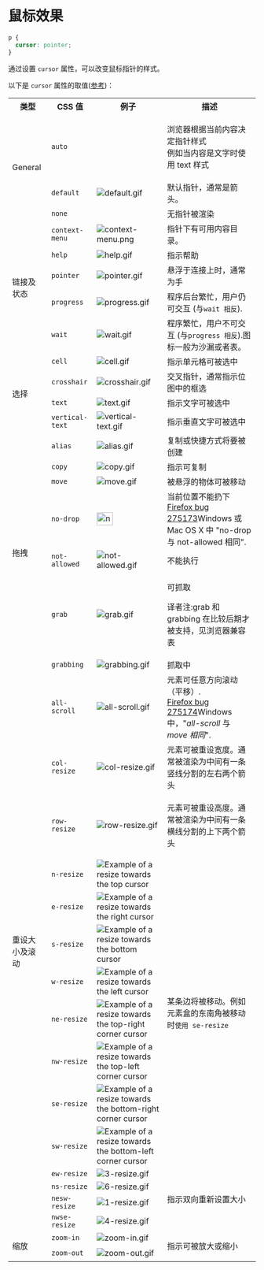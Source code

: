 # 鼠标效果

```css
p {
  cursor: pointer;
}
```

通过设置 `cursor` 属性，可以改变鼠标指针的样式。

以下是 `cursor` 属性的取值([参考](https://developer.mozilla.org/zh-CN/docs/Web/CSS/cursor))：

<table>
    <tbody>
        <tr>
            <th>类型</th>
            <th>CSS 值</th>
            <th>例子</th>
            <th>描述</th>
        </tr>
        <tr style="cursor: auto">
            <td rowspan="3">General</td>
            <td><code>auto</code></td>
            <td></td>
            <td>
                <p>浏览器根据当前内容决定指针样式<br />例如当内容是文字时使用 text 样式</p>
            </td>
        </tr>
        <tr style="cursor: default">
            <td><code>default</code></td>
            <td>
                <img alt="default.gif" src="/images/frontend/css/cursor/default.gif" />
            </td>
            <td>默认指针，通常是箭头。</td>
        </tr>
        <tr style="cursor: none">
            <td><code>none</code></td>
            <td></td>
            <td>无指针被渲染</td>
        </tr>
        <tr style="cursor: context-menu">
            <td rowspan="5" style="cursor: auto">链接及状态</td>
            <td><code>context-menu</code></td>
            <td>
                <img alt="context-menu.png" src="/images/frontend/css/cursor/context-menu.png" />
            </td>
            <td>指针下有可用内容目录。</td>
        </tr>
        <tr style="cursor: help">
            <td><code>help</code></td>
            <td>
                <img alt="help.gif" src="/images/frontend/css/cursor/help.gif" />
            </td>
            <td>指示帮助</td>
        </tr>
        <tr style="cursor: pointer">
            <td><code>pointer</code></td>
            <td>
                <img alt="pointer.gif" src="/images/frontend/css/cursor/pointer.gif" />
            </td>
            <td>悬浮于连接上时，通常为手</td>
        </tr>
        <tr style="cursor: progress">
            <td><code>progress</code></td>
            <td>
                <img alt="progress.gif" src="/images/frontend/css/cursor/progress.gif" />
            </td>
            <td>程序后台繁忙，用户仍可交互 (与<code>wait 相反</code>).</td>
        </tr>
        <tr style="cursor: wait">
            <td><code>wait</code></td>
            <td>
                <img alt="wait.gif" src="/images/frontend/css/cursor/wait.gif" />
            </td>
            <td>程序繁忙，用户不可交互 (与<code>progress 相反</code>).图标一般为沙漏或者表。</td>
        </tr>
        <tr style="cursor: cell">
            <td rowspan="4" style="cursor: auto">选择</td>
            <td><code>cell</code></td>
            <td>
                <img alt="cell.gif" src="/images/frontend/css/cursor/cell.gif" />
            </td>
            <td>指示单元格可被选中</td>
        </tr>
        <tr style="cursor: crosshair">
            <td><code>crosshair</code></td>
            <td>
                <img alt="crosshair.gif" src="/images/frontend/css/cursor/crosshair.gif" />
            </td>
            <td>交叉指针，通常指示位图中的框选</td>
        </tr>
        <tr style="cursor: text">
            <td><code>text</code></td>
            <td>
                <img alt="text.gif" class="default" src="/images/frontend/css/cursor/text.gif" />
            </td>
            <td>指示文字可被选中</td>
        </tr>
        <tr style="cursor: vertical-text">
            <td><code>vertical-text</code></td>
            <td>
                <img alt="vertical-text.gif" src="/images/frontend/css/cursor/vertical-text.gif" />
            </td>
            <td>指示垂直文字可被选中</td>
        </tr>
        <tr style="cursor: alias">
            <td rowspan="7" style="cursor: auto">拖拽</td>
            <td><code>alias</code></td>
            <td>
                <img alt="alias.gif" src="/images/frontend/css/cursor/alias.gif" />
            </td>
            <td>复制或快捷方式将要被创建</td>
        </tr>
        <tr style="cursor: copy">
            <td><code>copy</code></td>
            <td>
                <img alt="copy.gif" class="default" src="/images/frontend/css/cursor/copy.gif" />
            </td>
            <td>指示可复制</td>
        </tr>
        <tr style="cursor: move">
            <td><code>move</code></td>
            <td>
                <img alt="move.gif" src="/images/frontend/css/cursor/move.gif" />
            </td>
            <td>被悬浮的物体可被移动</td>
        </tr>
        <tr style="cursor: no-drop">
            <td><code>no-drop</code></td>
            <td>
                <img
                     alt="no-drop.gif"
                     class="lwrap"
                     src="/images/frontend/css/cursor/no-drop.gif"
                     width="33"
                     height="26"
                     loading="lazy" />
            </td>
            <td>
                当前位置不能扔下<br /><a href="https://bugzil.la/275173" class="external" target="_blank"
                                 >Firefox bug 275173</a
                >Windows 或 Mac OS X 中 "no-drop 与 not-allowed 相同".
            </td>
        </tr>
        <tr style="cursor: not-allowed">
            <td><code>not-allowed</code></td>
            <td>
                <img alt="not-allowed.gif" src="/images/frontend/css/cursor/not-allowed.gif" />
            </td>
            <td>不能执行</td>
        </tr>
        <tr id="grab" style="cursor: grab">
            <td><code>grab</code></td>
            <td>
                <img alt="grab.gif" class="default" src="/images/frontend/css/cursor/grab.gif" />
            </td>
            <td>
                <p>可抓取</p>
                <p>译者注:grab 和 grabbing 在比较后期才被支持，见浏览器兼容表</p>
            </td>
        </tr>
        <tr style="cursor: grabbing">
            <td><code>grabbing</code></td>
            <td>
                <img alt="grabbing.gif" class="default" src="/images/frontend/css/cursor/grabbing.gif" />
            </td>
            <td>抓取中</td>
        </tr>
        <tr style="cursor: all-scroll">
            <td rowspan="15" style="cursor: auto">重设大小及滚动</td>
            <td><code>all-scroll</code></td>
            <td>
                <img alt="all-scroll.gif" src="/images/frontend/css/cursor/all-scroll.gif" />
            </td>
            <td>
                元素可任意方向滚动（平移）.<br /><a
                                       href="https://bugzil.la/275174"
                                       class="external"
                                       target="_blank"
                                       >Firefox bug 275174</a
                >Windows 中，"<em>all-scroll</em> 与 <em>move 相同</em>".
            </td>
        </tr>
        <tr style="cursor: col-resize">
            <td><code>col-resize</code></td>
            <td>
                <img alt="col-resize.gif" src="/images/frontend/css/cursor/col-resize.gif" />
            </td>
            <td>元素可被重设宽度。通常被渲染为中间有一条竖线分割的左右两个箭头</td>
        </tr>
        <tr style="cursor: row-resize">
            <td><code>row-resize</code></td>
            <td>
                <img alt="row-resize.gif" src="/images/frontend/css/cursor/row-resize.gif" />
            </td>
            <td>
                <p>元素可被重设高度。通常被渲染为中间有一条横线分割的上下两个箭头</p>
            </td>
        </tr>
        <tr style="cursor: n-resize">
            <td><code>n-resize</code></td>
            <td>
                <img
                     alt="Example of a resize towards the top cursor"
                     src="/images/frontend/css/cursor/n-resize.gif"
                     style="border-style: solid; border-width: 0px" />
            </td>
            <td rowspan="8" style="cursor: auto">
                某条边将被移动。例如元素盒的东南角被移动时<code>使用 se-resize</code>
            </td>
        </tr>
        <tr style="cursor: e-resize">
            <td><code>e-resize</code></td>
            <td>
                <img alt="Example of a resize towards the right cursor" src="/images/frontend/css/cursor/e-resize.gif" />
            </td>
        </tr>
        <tr style="cursor: s-resize">
            <td><code>s-resize</code></td>
            <td>
                <img alt="Example of a resize towards the bottom cursor " src="/images/frontend/css/cursor/s-resize.gif" />
            </td>
        </tr>
        <tr style="cursor: w-resize">
            <td><code>w-resize</code></td>
            <td>
                <img alt="Example of a resize towards the left cursor" src="/images/frontend/css/cursor/w-resize.gif" />
            </td>
        </tr>
        <tr style="cursor: ne-resize">
            <td><code>ne-resize</code></td>
            <td>
                <img alt="Example of a resize towards the top-right corner cursor" src="/images/frontend/css/cursor/ne-resize.gif" />
            </td>
        </tr>
        <tr style="cursor: nw-resize">
            <td><code>nw-resize</code></td>
            <td>
                <img alt="Example of a resize towards the top-left corner cursor" src="/images/frontend/css/cursor/nw-resize.gif" />
            </td>
        </tr>
        <tr style="cursor: se-resize">
            <td><code>se-resize</code></td>
            <td>
                <img
                     alt="Example of a resize towards the bottom-right corner cursor"
                     src="/images/frontend/css/cursor/se-resize.gif" />
            </td>
        </tr>
        <tr style="cursor: sw-resize">
            <td><code>sw-resize</code></td>
            <td>
                <img
                     alt="Example of a resize towards the bottom-left corner cursor"
                     src="/images/frontend/css/cursor/sw-resize.gif" />
            </td>
        </tr>
        <tr style="cursor: ew-resize">
            <td><code>ew-resize</code></td>
            <td>
                <img alt="3-resize.gif" class="default" src="/images/frontend/css/cursor/3-resize.gif" />
            </td>
            <td rowspan="4" style="cursor: auto">指示双向重新设置大小</td>
        </tr>
        <tr style="cursor: ns-resize">
            <td><code>ns-resize</code></td>
            <td>
                <img alt="6-resize.gif" class="default" src="/images/frontend/css/cursor/6-resize.gif" />
            </td>
        </tr>
        <tr style="cursor: nesw-resize">
            <td><code>nesw-resize</code></td>
            <td>
                <img alt="1-resize.gif" class="default" src="/images/frontend/css/cursor/1-resize.gif" />
            </td>
        </tr>
        <tr style="cursor: nwse-resize">
            <td><code>nwse-resize</code></td>
            <td>
                <img alt="4-resize.gif" class="default" src="/images/frontend/css/cursor/4-resize.gif" />
            </td>
        </tr>
        <tr style="cursor: zoom-in">
            <td rowspan="2">缩放</td>
            <td><code>zoom-in</code></td>
            <td>
                <img alt="zoom-in.gif" class="default" src="/images/frontend/css/cursor/zoom-in.gif" />
            </td>
            <td rowspan="2" style="cursor: auto">
                <p>指示可被放大或缩小</p>
            </td>
        </tr>
        <tr style="cursor: zoom-out">
            <td><code>zoom-out</code></td>
            <td>
                <img alt="zoom-out.gif" class="default" src="/images/frontend/css/cursor/zoom-out.gif" />
            </td>
        </tr>
    </tbody>
</table>
